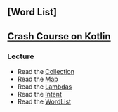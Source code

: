 ## [Word List]

## [Crash Course on Kotlin](https://developer.android.com/codelabs/basic-android-kotlin-training-activities-intents?continue=https%3A%2F%2Fdeveloper.android.com%2Fcourses%2Fpathways%2Fandroid-basics-kotlin-unit-3-pathway-1%23codelab-https%3A%2F%2Fdeveloper.android.com%2Fcodelabs%2Fbasic-android-kotlin-training-activities-intents#0)


### Lecture

* Read the [Collection](Lecture/Collection.md)
* Read the [Map](Lecture/Map.md)
* Read the [Lambdas](Lecture/Lambdas.md)
* Read the [Intent](Lecture/Intent.md)
* Read the [WordList](Lecture/WordList.md)
